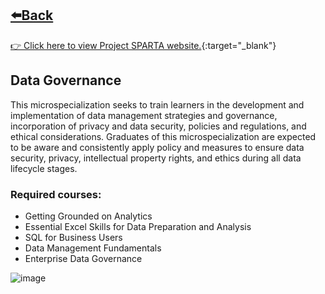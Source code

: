 ## [⬅️Back](./)
[👉 Click here to view Project SPARTA website.](https://sparta.dap.edu.ph/){:target="_blank"}

## Data Governance
This microspecialization seeks to train learners in the development and implementation of data management strategies and governance, incorporation of privacy and data security, policies and regulations, and ethical considerations. Graduates of this microspecialization are expected to be aware and consistently apply policy and measures to ensure data security, privacy, intellectual property rights, and ethics during all data lifecycle stages.

### Required courses:
-  Getting Grounded on Analytics
-  Essential Excel Skills for Data Preparation and Analysis
-  SQL for Business Users
-  Data Management Fundamentals
-  Enterprise Data Governance

![image](https://github.com/greatcyan/cyrus-baruc-data-analytics-portfolio/assets/95137493/be1b6c62-e5b5-4878-ab05-b36e98c70eb4)
